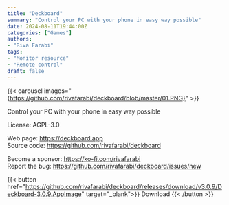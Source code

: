 ```yaml
---
title: "Deckboard"
summary: "Control your PC with your phone in easy way possible"
date: 2024-08-11T19:44:00Z
categories: ["Games"]
authors:
- "Riva Farabi"
tags:
- "Monitor resource"
- "Remote control"
draft: false
---
```


{{< carousel images="{https://github.com/rivafarabi/deckboard/blob/master/01.PNG}" >}}

Control your PC with your phone in easy way possible

License: AGPL-3.0

Web page: <https://deckboard.app>  
Source code: <https://github.com/rivafarabi/deckboard>

Become a sponsor: <https://ko-fi.com/rivafarabi>  
Report the bug: <https://github.com/rivafarabi/deckboard/issues/new>  

{{< button href="https://github.com/rivafarabi/deckboard/releases/download/v3.0.9/Deckboard-3.0.9.AppImage" target="_blank">}}
Download
{{< /button >}}